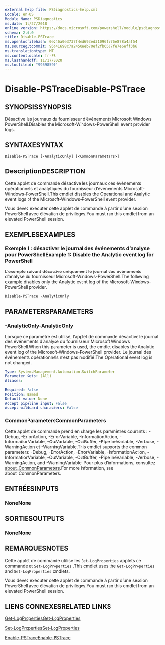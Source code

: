 ```yaml
---
external help file: PSDiagnostics-help.xml
Locale: en-US
Module Name: PSDiagnostics
ms.date: 11/27/2018
online version: https://docs.microsoft.com/powershell/module/psdiagnostics/disable-pstrace?view=powershell-7.2&WT.mc_id=ps-gethelp
schema: 2.0.0
title: Disable-PSTrace
ms.openlocfilehash: 0e246a0e3737f4ed693ed31096fc76e878a4af54
ms.sourcegitcommit: 95d41698c7a2450eeb70ef2fb6507fe7e6eff3b6
ms.translationtype: MT
ms.contentlocale: fr-FR
ms.lasthandoff: 11/17/2020
ms.locfileid: "99598590"
---
```

# <span data-ttu-id="f5184-102">Disable-PSTrace</span><span class="sxs-lookup"><span data-stu-id="f5184-102">Disable-PSTrace</span></span>

## <span data-ttu-id="f5184-103">SYNOPSIS</span><span class="sxs-lookup"><span data-stu-id="f5184-103">SYNOPSIS</span></span>
<span data-ttu-id="f5184-104">Désactive les journaux du fournisseur d’événements Microsoft Windows PowerShell.</span><span class="sxs-lookup"><span data-stu-id="f5184-104">Disables the Microsoft-Windows-PowerShell event provider logs.</span></span>

## <span data-ttu-id="f5184-105">SYNTAXE</span><span class="sxs-lookup"><span data-stu-id="f5184-105">SYNTAX</span></span>

```
Disable-PSTrace [-AnalyticOnly] [<CommonParameters>]
```

## <span data-ttu-id="f5184-106">Description</span><span class="sxs-lookup"><span data-stu-id="f5184-106">DESCRIPTION</span></span>

<span data-ttu-id="f5184-107">Cette applet de commande désactive les journaux des événements opérationnels et analytiques du fournisseur d’événements Microsoft-Windows-PowerShell.</span><span class="sxs-lookup"><span data-stu-id="f5184-107">This cmdlet disables the Operational and Analytic event logs of the Microsoft-Windows-PowerShell event provider.</span></span>

<span data-ttu-id="f5184-108">Vous devez exécuter cette applet de commande à partir d’une session PowerShell avec élévation de privilèges.</span><span class="sxs-lookup"><span data-stu-id="f5184-108">You must run this cmdlet from an elevated PowerShell session.</span></span>

## <span data-ttu-id="f5184-109">EXEMPLES</span><span class="sxs-lookup"><span data-stu-id="f5184-109">EXAMPLES</span></span>

### <span data-ttu-id="f5184-110">Exemple 1 : désactiver le journal des événements d’analyse pour PowerShell</span><span class="sxs-lookup"><span data-stu-id="f5184-110">Example 1: Disable the Analytic event log for PowerShell</span></span>

<span data-ttu-id="f5184-111">L’exemple suivant désactive uniquement le journal des événements d’analyse du fournisseur Microsoft-Windows-PowerShell.</span><span class="sxs-lookup"><span data-stu-id="f5184-111">The following example disables only the Analytic event log of the Microsoft-Windows-PowerShell provider.</span></span>

```powershell
Disable-PSTrace -AnalyticOnly
```

## <span data-ttu-id="f5184-112">PARAMETERS</span><span class="sxs-lookup"><span data-stu-id="f5184-112">PARAMETERS</span></span>

### <span data-ttu-id="f5184-113">-AnalyticOnly</span><span class="sxs-lookup"><span data-stu-id="f5184-113">-AnalyticOnly</span></span>

<span data-ttu-id="f5184-114">Lorsque ce paramètre est utilisé, l’applet de commande désactive le journal des événements d’analyse du fournisseur Microsoft Windows PowerShell.</span><span class="sxs-lookup"><span data-stu-id="f5184-114">When this parameter is used, the cmdlet disables the Analytic event log of the Microsoft-Windows-PowerShell provider.</span></span> <span data-ttu-id="f5184-115">Le journal des événements opérationnels n’est pas modifié.</span><span class="sxs-lookup"><span data-stu-id="f5184-115">The Operational event log is not changed.</span></span>

```yaml
Type: System.Management.Automation.SwitchParameter
Parameter Sets: (All)
Aliases:

Required: False
Position: Named
Default value: None
Accept pipeline input: False
Accept wildcard characters: False
```

### <span data-ttu-id="f5184-116">CommonParameters</span><span class="sxs-lookup"><span data-stu-id="f5184-116">CommonParameters</span></span>
<span data-ttu-id="f5184-117">Cette applet de commande prend en charge les paramètres courants : -Debug, -ErrorAction, -ErrorVariable, -InformationAction, -InformationVariable, -OutVariable, -OutBuffer, -PipelineVariable, -Verbose, -WarningAction et -WarningVariable.</span><span class="sxs-lookup"><span data-stu-id="f5184-117">This cmdlet supports the common parameters: -Debug, -ErrorAction, -ErrorVariable, -InformationAction, -InformationVariable, -OutVariable, -OutBuffer, -PipelineVariable, -Verbose, -WarningAction, and -WarningVariable.</span></span> <span data-ttu-id="f5184-118">Pour plus d’informations, consultez [about_CommonParameters](http://go.microsoft.com/fwlink/?LinkID=113216).</span><span class="sxs-lookup"><span data-stu-id="f5184-118">For more information, see [about_CommonParameters](http://go.microsoft.com/fwlink/?LinkID=113216).</span></span>

## <span data-ttu-id="f5184-119">ENTRÉES</span><span class="sxs-lookup"><span data-stu-id="f5184-119">INPUTS</span></span>

### <span data-ttu-id="f5184-120">None</span><span class="sxs-lookup"><span data-stu-id="f5184-120">None</span></span>

## <span data-ttu-id="f5184-121">SORTIES</span><span class="sxs-lookup"><span data-stu-id="f5184-121">OUTPUTS</span></span>

### <span data-ttu-id="f5184-122">None</span><span class="sxs-lookup"><span data-stu-id="f5184-122">None</span></span>

## <span data-ttu-id="f5184-123">REMARQUES</span><span class="sxs-lookup"><span data-stu-id="f5184-123">NOTES</span></span>

<span data-ttu-id="f5184-124">Cette applet de commande utilise les `Get-LogProperties` applets de commande et `Set-LogProperties` .</span><span class="sxs-lookup"><span data-stu-id="f5184-124">This cmdlet uses the `Get-LogProperties` and `Set-LogProperties` cmdlets.</span></span>

<span data-ttu-id="f5184-125">Vous devez exécuter cette applet de commande à partir d’une session PowerShell avec élévation de privilèges.</span><span class="sxs-lookup"><span data-stu-id="f5184-125">You must run this cmdlet from an elevated PowerShell session.</span></span>

## <span data-ttu-id="f5184-126">LIENS CONNEXES</span><span class="sxs-lookup"><span data-stu-id="f5184-126">RELATED LINKS</span></span>

[<span data-ttu-id="f5184-127">Get-LogProperties</span><span class="sxs-lookup"><span data-stu-id="f5184-127">Get-LogProperties</span></span>](Get-LogProperties.md)

[<span data-ttu-id="f5184-128">Set-LogProperties</span><span class="sxs-lookup"><span data-stu-id="f5184-128">Set-LogProperties</span></span>](Set-LogProperties.md)

[<span data-ttu-id="f5184-129">Enable-PSTrace</span><span class="sxs-lookup"><span data-stu-id="f5184-129">Enable-PSTrace</span></span>](Enable-PSTrace.md)

